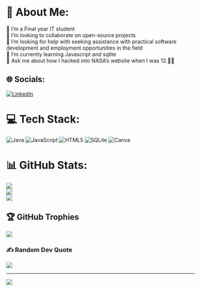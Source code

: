 # 💫 About Me:
🔭 I’m a Final year IT student<br>👯 I’m looking to collaborate on open-source projects<br>🤝 I’m looking for help with seeking assistance with practical software development and employment opportunities in the field<br>🌱 I’m currently learning Javascript and sqlite<br>💬 Ask me about  how I hacked into NASA’s website when I was 12.👩‍💻<br>


## 🌐 Socials:
[![LinkedIn](https://img.shields.io/badge/LinkedIn-%230077B5.svg?logo=linkedin&logoColor=white)](https://linkedin.com/in/https://www.linkedin.com/in/gokulavasan-s-6773ab220/) 

# 💻 Tech Stack:
![Java](https://img.shields.io/badge/java-%23ED8B00.svg?style=for-the-badge&logo=java&logoColor=white) ![JavaScript](https://img.shields.io/badge/javascript-%23323330.svg?style=for-the-badge&logo=javascript&logoColor=%23F7DF1E) ![HTML5](https://img.shields.io/badge/html5-%23E34F26.svg?style=for-the-badge&logo=html5&logoColor=white) ![SQLite](https://img.shields.io/badge/sqlite-%2307405e.svg?style=for-the-badge&logo=sqlite&logoColor=white) ![Canva](https://img.shields.io/badge/Canva-%2300C4CC.svg?style=for-the-badge&logo=Canva&logoColor=white)
# 📊 GitHub Stats:
![](https://github-readme-stats.vercel.app/api?username=GokulavasanS&theme=radical&hide_border=false&include_all_commits=false&count_private=false)<br/>
![](https://github-readme-streak-stats.herokuapp.com/?user=GokulavasanS&theme=radical&hide_border=false)<br/>
![](https://github-readme-stats.vercel.app/api/top-langs/?username=GokulavasanS&theme=radical&hide_border=false&include_all_commits=false&count_private=false&layout=compact)

## 🏆 GitHub Trophies
![](https://github-profile-trophy.vercel.app/?username=GokulavasanS&theme=discord&no-frame=true&no-bg=true&margin-w=4)

### ✍️ Random Dev Quote
![](https://quotes-github-readme.vercel.app/api?type=horizontal&theme=radical)

---
[![](https://visitcount.itsvg.in/api?id=GokulavasanS&icon=0&color=6)](https://visitcount.itsvg.in)

